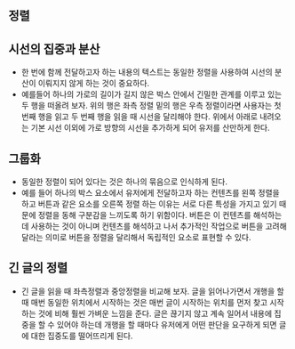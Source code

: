 ## 정렬

## 시선의 집중과 분산
- 한 번에 함께 전달하고자 하는 내용의 텍스트는 동일한 정렬을 사용하여 시선의 분산이 이뤄지지 않게 하는 것이 중요하다.
- 예를들어 하나의 가로의 길이가 길지 않은 박스 안에서 긴밀한 관계를 이루고 있는 두 행을 떠올려 보자. 위의 행은 좌측 정렬 밑의 행은 우측 정렬이라면 사용자는 첫 번째 행을 읽고 두 번째 행을 읽을 때 시선을 달리해야 한다. 위에서 아래로 내려오는 기본 시선 이외에 가로 방향의 시선을 추가하게 되어 유저를 산만하게 한다.

## 그룹화
- 동일한 정렬이 되어 있다는 것은 하나의 묶음으로 인식하게 된다.
- 예를 들어 하나의 박스 요소에서 유저에게 전달하고자 하는 컨텐츠를 왼쪽 정렬을 하고 버튼과 같은 요소를 오른쪽 정렬 하는 이유는 서로 다른 특성을 가지고 있기 때문에 정렬을 동해 구분감을 느끼도록 하기 위함이다. 버튼은 이 컨텐츠를 해석하는데 사용하는 것이 아니며 컨텐츠를 해석하고 나서 추가적인 작업으로 버튼을 고려해 달라는 의미로 버튼을 정렬을 달리해서 독립적인 요소로 표현할 수 있다.

## 긴 글의 정렬
- 긴 글을 읽을 때 좌측정렬과 중앙정렬을 비교해 보자. 글을 읽어나가면서 개행을 할 때 매번 동일한 위치에서 시작하는 것은 매번 글이 시작하는 위치를 먼저 찾고 시작하는 것에 비해 훨씬 가벼운 느낌을 준다. 글은 끊기지 않고 계속 일어서 내용에 집중을 할 수 있어야 하는데 개행을 할 때마다 유저에게 어떤 판단을 요구하게 되면 글에 대한 집중도를 떨어뜨리게 된다.
